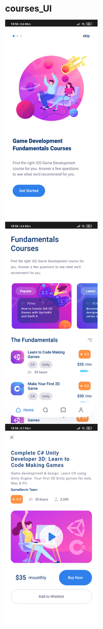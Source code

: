 # courses_UI

<img src="screens/1.png" width="300px">  <img src="screens/2.png" width="300px">  <img src="screens/3.png" width="300px">
